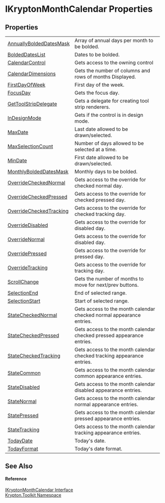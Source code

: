 # IKryptonMonthCalendar Properties




## Properties
<table>
<tr>
<td><a href="174653c1-b96a-aaf9-33a3-76e20f10cc77.md">AnnuallyBoldedDatesMask</a></td>
<td>Array of annual days per month to be bolded.</td></tr>
<tr>
<td><a href="7680e484-7646-82a9-743b-65fe09ac9c34.md">BoldedDatesList</a></td>
<td>Dates to be bolded.</td></tr>
<tr>
<td><a href="2bb8279e-27b5-ce36-0362-69b6a83005d0.md">CalendarControl</a></td>
<td>Gets access to the owning control</td></tr>
<tr>
<td><a href="703b30c0-946f-89aa-908b-30538677c053.md">CalendarDimensions</a></td>
<td>Gets the number of columns and rows of months Displayed.</td></tr>
<tr>
<td><a href="2fe97dda-dbeb-7e04-e320-664fdc20d419.md">FirstDayOfWeek</a></td>
<td>First day of the week.</td></tr>
<tr>
<td><a href="dff95aa4-c8d2-eb3d-f04e-97fc930195d4.md">FocusDay</a></td>
<td>Gets the focus day.</td></tr>
<tr>
<td><a href="3e9b6f27-0c77-cd0f-0ee9-6be4a9d80ff3.md">GetToolStripDelegate</a></td>
<td>Gets a delegate for creating tool strip renderers.</td></tr>
<tr>
<td><a href="bfd463b0-10f8-3fc8-ec27-2f61c8d1aa9a.md">InDesignMode</a></td>
<td>Gets if the control is in design mode.</td></tr>
<tr>
<td><a href="761caa95-c8b1-f256-88b1-e3197048108c.md">MaxDate</a></td>
<td>Last date allowed to be drawn/selected.</td></tr>
<tr>
<td><a href="fff1e1eb-2674-279e-b42b-6b4884decd02.md">MaxSelectionCount</a></td>
<td>Number of days allowed to be selected at a time.</td></tr>
<tr>
<td><a href="3f5110aa-3d7e-ed5a-5e86-00168fbb6908.md">MinDate</a></td>
<td>First date allowed to be drawn/selected.</td></tr>
<tr>
<td><a href="1e9b5909-33ed-7ec9-b007-f330a67c6227.md">MonthlyBoldedDatesMask</a></td>
<td>Monthly days to be bolded.</td></tr>
<tr>
<td><a href="d8491722-1bf9-5f93-6bd8-d0b7da5448c5.md">OverrideCheckedNormal</a></td>
<td>Gets access to the override for checked normal day.</td></tr>
<tr>
<td><a href="120ec4e1-868d-56ac-d31b-446c26c3838d.md">OverrideCheckedPressed</a></td>
<td>Gets access to the override for checked pressed day.</td></tr>
<tr>
<td><a href="29e4b7fe-823c-a13b-c1a8-e044f4e806bf.md">OverrideCheckedTracking</a></td>
<td>Gets access to the override for checked tracking day.</td></tr>
<tr>
<td><a href="caa8232f-c05c-4402-3bca-1e66ef872bc5.md">OverrideDisabled</a></td>
<td>Gets access to the override for disabled day.</td></tr>
<tr>
<td><a href="01a60f16-c774-3192-3bc7-c2aef58bd1bd.md">OverrideNormal</a></td>
<td>Gets access to the override for disabled day.</td></tr>
<tr>
<td><a href="7c3da3ec-9091-dcbd-7745-ef46ab36ad7c.md">OverridePressed</a></td>
<td>Gets access to the override for pressed day.</td></tr>
<tr>
<td><a href="638faa31-56d4-1c6c-0c36-24c54d5c2704.md">OverrideTracking</a></td>
<td>Gets access to the override for tracking day.</td></tr>
<tr>
<td><a href="1c328a11-522e-535a-e462-807a8efe0ceb.md">ScrollChange</a></td>
<td>Gets the number of months to move for next/prev buttons.</td></tr>
<tr>
<td><a href="a84fd368-12f1-2afc-de83-63bb3eb17ab0.md">SelectionEnd</a></td>
<td>End of selected range.</td></tr>
<tr>
<td><a href="adff5040-36b3-28f2-71ec-69457c2dd928.md">SelectionStart</a></td>
<td>Start of selected range.</td></tr>
<tr>
<td><a href="51976cb9-8ccd-da8b-2d94-cf943bc268a4.md">StateCheckedNormal</a></td>
<td>Gets access to the month calendar checked normal appearance entries.</td></tr>
<tr>
<td><a href="87ba3632-8512-190f-b7a5-aa4db9f1b768.md">StateCheckedPressed</a></td>
<td>Gets access to the month calendar checked pressed appearance entries.</td></tr>
<tr>
<td><a href="ad217738-3f71-98b1-2c37-da2fde971201.md">StateCheckedTracking</a></td>
<td>Gets access to the month calendar checked tracking appearance entries.</td></tr>
<tr>
<td><a href="4a04d4bd-f2b1-c495-9022-f324a85fe0ac.md">StateCommon</a></td>
<td>Gets access to the month calendar common appearance entries.</td></tr>
<tr>
<td><a href="78aa1838-a83a-3462-9c0b-891868df0303.md">StateDisabled</a></td>
<td>Gets access to the month calendar disabled appearance entries.</td></tr>
<tr>
<td><a href="a25df258-4738-52fa-c74d-8ec04a46ac56.md">StateNormal</a></td>
<td>Gets access to the month calendar normal appearance entries.</td></tr>
<tr>
<td><a href="a10f0c9f-8e0b-9cae-4d6d-aaacee3ea856.md">StatePressed</a></td>
<td>Gets access to the month calendar pressed appearance entries.</td></tr>
<tr>
<td><a href="d598891d-9c24-d7a2-ea4c-6bfaf252532e.md">StateTracking</a></td>
<td>Gets access to the month calendar tracking appearance entries.</td></tr>
<tr>
<td><a href="f1eef32d-7fbe-1acf-9e17-6129cb95f741.md">TodayDate</a></td>
<td>Today's date.</td></tr>
<tr>
<td><a href="6f2a0835-c50f-3459-2375-5fbfbc75da8b.md">TodayFormat</a></td>
<td>Today's date format.</td></tr>
</table>

## See Also


#### Reference
<a href="76762a95-d1ba-38cb-4ff7-0417ba2e1bcc.md">IKryptonMonthCalendar Interface</a>  
<a href="79d2eac2-21f4-54ff-7552-b20c33c30600.md">Krypton.Toolkit Namespace</a>  
